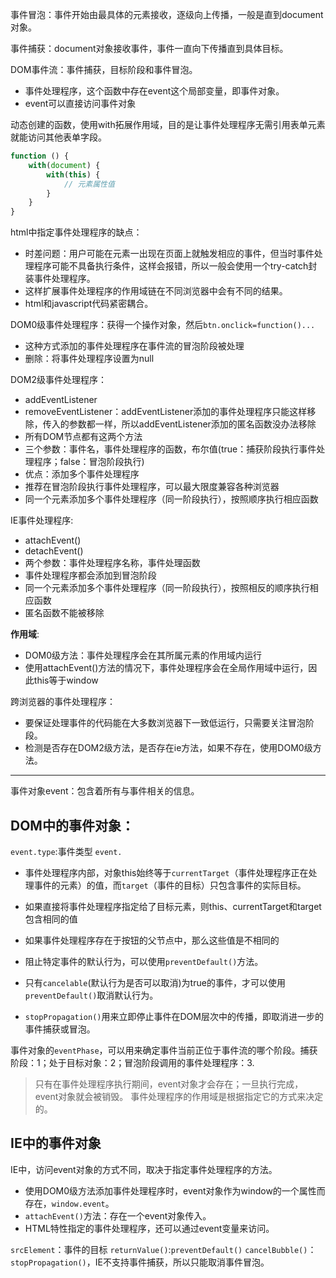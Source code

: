 事件冒泡：事件开始由最具体的元素接收，逐级向上传播，一般是直到document对象。

事件捕获：document对象接收事件，事件一直向下传播直到具体目标。

DOM事件流：事件捕获，目标阶段和事件冒泡。

- 事件处理程序，这个函数中存在event这个局部变量，即事件对象。
- event可以直接访问事件对象


动态创建的函数，使用with拓展作用域，目的是让事件处理程序无需引用表单元素就能访问其他表单字段。

```javascript
function () {
    with(document) {
        with(this) {
            // 元素属性值
        }
    }
}
```

html中指定事件处理程序的缺点：
- 时差问题：用户可能在元素一出现在页面上就触发相应的事件，但当时事件处理程序可能不具备执行条件，这样会报错，所以一般会使用一个try-catch封装事件处理程序。
- 这样扩展事件处理程序的作用域链在不同浏览器中会有不同的结果。
- html和javascript代码紧密耦合。

DOM0级事件处理程序：获得一个操作对象，然后`btn.onclick=function()...`
- 这种方式添加的事件处理程序在事件流的冒泡阶段被处理
- 删除：将事件处理程序设置为null

DOM2级事件处理程序：
- addEventListener
- removeEventListener：addEventListener添加的事件处理程序只能这样移除，传入的参数都一样，所以addEventListener添加的匿名函数没办法移除
- 所有DOM节点都有这两个方法
- 三个参数：事件名，事件处理程序的函数，布尔值(true：捕获阶段执行事件处理程序；false：冒泡阶段执行)
- 优点：添加多个事件处理程序
- 推荐在冒泡阶段执行事件处理程序，可以最大限度兼容各种浏览器
- 同一个元素添加多个事件处理程序（同一阶段执行），按照顺序执行相应函数

IE事件处理程序:
- attachEvent()
- detachEvent()
- 两个参数：事件处理程序名称，事件处理函数
- 事件处理程序都会添加到冒泡阶段
- 同一个元素添加多个事件处理程序（同一阶段执行），按照相反的顺序执行相应函数
- 匿名函数不能被移除

**作用域**:
- DOM0级方法：事件处理程序会在其所属元素的作用域内运行
- 使用attachEvent()方法的情况下，事件处理程序会在全局作用域中运行，因此this等于window

跨浏览器的事件处理程序：
- 要保证处理事件的代码能在大多数浏览器下一致低运行，只需要关注冒泡阶段。
- 检测是否存在DOM2级方法，是否存在ie方法，如果不存在，使用DOM0级方法。

---------------------------------------------------------------------------------------------------------

事件对象event：包含着所有与事件相关的信息。

## DOM中的事件对象：

`event.type`:事件类型
`event.`

- 事件处理程序内部，对象this始终等于`currentTarget`（事件处理程序正在处理事件的元素）的值，而`target`（事件的目标）只包含事件的实际目标。
- 如果直接将事件处理程序指定给了目标元素，则this、currentTarget和target包含相同的值
- 如果事件处理程序存在于按钮的父节点中，那么这些值是不相同的

- 阻止特定事件的默认行为，可以使用`preventDefault()`方法。
- 只有`cancelable`(默认行为是否可以取消)为true的事件，才可以使用`preventDefault()`取消默认行为。

- `stopPropagation()`用来立即停止事件在DOM层次中的传播，即取消进一步的事件捕获或冒泡。

事件对象的`eventPhase`，可以用来确定事件当前正位于事件流的哪个阶段。捕获阶段：1；处于目标对象：2；冒泡阶段调用的事件处理程序：3.

> 只有在事件处理程序执行期间，event对象才会存在；一旦执行完成，event对象就会被销毁。
> 事件处理程序的作用域是根据指定它的方式来决定的。

## IE中的事件对象

IE中，访问event对象的方式不同，取决于指定事件处理程序的方法。

- 使用DOM0级方法添加事件处理程序时，event对象作为window的一个属性而存在，`window.event`。
- `attachEvent()`方法：存在一个event对象传入。
- HTML特性指定的事件处理程序，还可以通过event变量来访问。

`srcElement`：事件的目标
`returnValue()`:`preventDefault()`
`cancelBubble()`：`stopPropagation()`，IE不支持事件捕获，所以只能取消事件冒泡。